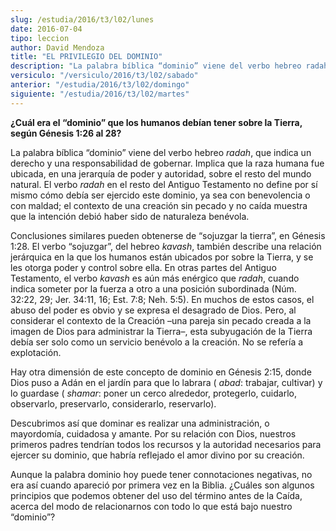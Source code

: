 ```yaml
---
slug: /estudia/2016/t3/l02/lunes
date: 2016-07-04
tipo: leccion
author: David Mendoza
title: "EL PRIVILEGIO DEL DOMINIO"
description: "La palabra bíblica “dominio” viene del verbo hebreo radah, que indica un  derecho y una responsabilidad de gobernar. Implica que la raza humana fue  ubicada, en una jerarquía de poder y autoridad, sobre el resto del mundo  natural."
versiculo: "/versiculo/2016/t3/l02/sabado"
anterior: "/estudia/2016/t3/l02/domingo"
siguiente: "/estudia/2016/t3/l02/martes"
---
```


**¿Cuál era el “dominio” que los humanos debían tener sobre la Tierra, según Génesis 1:26 al 28?**

La palabra bíblica “dominio” viene del verbo hebreo _radah_, que indica un derecho y una responsabilidad de gobernar. Implica que la raza humana fue ubicada, en una jerarquía de poder y autoridad, sobre el resto del mundo natural. El verbo _radah_ en el resto del Antiguo Testamento no define por sí mismo cómo debía ser ejercido este dominio, ya sea con benevolencia o con maldad; el contexto de una creación sin pecado y no caída muestra que la intención debió haber sido de naturaleza benévola.

Conclusiones similares pueden obtenerse de “sojuzgar la tierra”, en Génesis 1:28. El verbo “sojuzgar”, del hebreo _kavash_, también describe una relación jerárquica en la que los humanos están ubicados por sobre la Tierra, y se les otorga poder y control sobre ella. En otras partes del Antiguo Testamento, el verbo _kavash_ es aún más enérgico que _radah_, cuando indica someter por la fuerza a otro a una posición subordinada (Núm. 32:22, 29; Jer. 34:11, 16; Est. 7:8; Neh. 5:5). En muchos de estos casos, el abuso del poder es obvio y se expresa el desagrado de Dios. Pero, al considerar el contexto de la Creación –una pareja sin pecado creada a la imagen de Dios para administrar la Tierra–, esta subyugación de la Tierra debía ser solo como un servicio benévolo a la creación. No se refería a explotación.

Hay otra dimensión de este concepto de dominio en Génesis 2:15, donde Dios puso a Adán en el jardín para que lo labrara ( _abad_: trabajar, cultivar) y lo guardase ( _shamar_: poner un cerco alrededor, protegerlo, cuidarlo, observarlo, preservarlo, considerarlo, reservarlo).

Descubrimos así que dominar es realizar una administración, o mayordomía, cuidadosa y amante. Por su relación con Dios, nuestros primeros padres tendrían todos los recursos y la autoridad necesarios para ejercer su dominio, que habría reflejado el amor divino por su creación.

Aunque la palabra dominio hoy puede tener connotaciones negativas, no era así cuando apareció por primera vez en la Biblia. ¿Cuáles son algunos principios que podemos obtener del uso del término antes de la Caída, acerca del modo de relacionarnos con todo lo que está bajo nuestro “dominio”?
